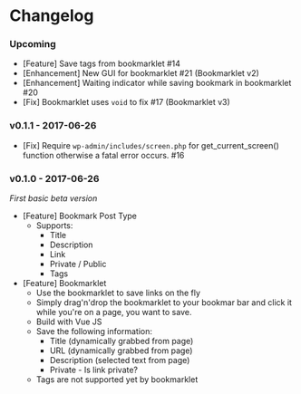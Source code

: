 # Changelog

### Upcoming

* [Feature] Save tags from bookmarklet #14
* [Enhancement] New GUI for bookmarklet #21 (Bookmarklet v2)
* [Enhancement] Waiting indicator while saving bookmark in bookmarklet #20
* [Fix] Bookmarklet uses `void` to fix #17 (Bookmarklet v3)

### v0.1.1 - 2017-06-26

* [Fix] Require `wp-admin/includes/screen.php` for get_current_screen() function otherwise a fatal error occurs. #16

### v0.1.0 - 2017-06-26

*First basic beta version*

* [Feature] Bookmark Post Type
	* Supports:
		* Title
		* Description
		* Link
		* Private / Public
		* Tags
* [Feature] Bookmarklet
	* Use the bookmarklet to save links on the fly
	* Simply drag'n'drop the bookmarklet to your bookmar bar and click it while you're on a page, you want to save.
	* Build with Vue JS
	* Save the following information:
		* Title (dynamically grabbed from page)
		* URL (dynamically grabbed from page)
		* Description (selected text from page)
		* Private - Is link private?
	* Tags are not supported yet by bookmarklet
